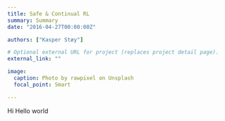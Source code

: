 ```yaml
---
title: Safe & Continual RL
summary: Summary
date: "2016-04-27T00:00:00Z"

authors: ["Kasper Støy"]

# Optional external URL for project (replaces project detail page).
external_link: ""

image:
  caption: Photo by rawpixel on Unsplash
  focal_point: Smart

---
```


Hi Hello world